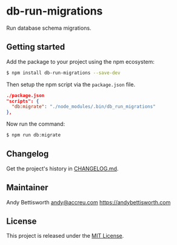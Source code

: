 # db-run-migrations

Run database schema migrations.

## Getting started

Add the package to your project using the npm ecosystem:

```bash
$ npm install db-run-migrations --save-dev
```

Then setup the npm script via the `package.json` file.

```json
./package.json
"scripts": {
  "db:migrate": "./node_modules/.bin/db_run_migrations"
},
```

Now run the command:

```bash
$ npm run db:migrate
```

## Changelog

Get the project's history in [CHANGELOG.md](CHANGELOG.md).

## Maintainer

Andy Bettisworth <andy@accreu.com> https://andybettisworth.com

## License

This project is released under the [MIT License](LICENSE.txt).
